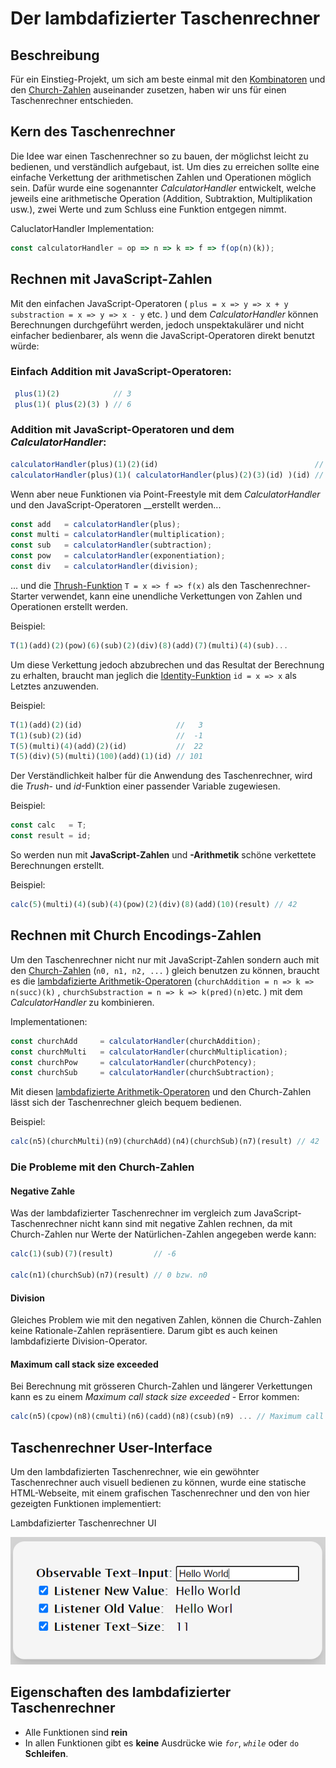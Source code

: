 # Der lambdafizierter Taschenrechner

## Beschreibung

Für ein Einstieg-Projekt, um sich am beste einmal mit den [Kombinatoren](einfache-kombinatoren.md) und den [Church-Zahlen](church-encodings-zahlen-und-boolesche-werte.md) auseinander zusetzen, haben wir uns für einen Taschenrechner entschieden.

## Kern des Taschenrechner

Die Idee war einen Taschenrechner so zu bauen, der möglichst leicht zu bedienen, und verständlich aufgebaut, ist. Um dies zu erreichen sollte eine einfache Verkettung der arithmetischen Zahlen und Operationen möglich sein. Dafür wurde eine sogenannter _CalculatorHandler_ entwickelt, welche jeweils eine arithmetische Operation \(Addition, Subtraktion, Multiplikation usw.\), zwei Werte und zum Schluss eine Funktion entgegen nimmt.

CaluclatorHandler Implementation:

```javascript
const calculatorHandler = op => n => k => f => f(op(n)(k));
```

### 

## Rechnen mit JavaScript-Zahlen

Mit den einfachen JavaScript-Operatoren \(  `plus = x => y => x + y`   `substraction = x => y => x - y` etc. \) und dem _CalculatorHandler_ können Berechnungen durchgeführt werden, jedoch unspektakulärer und nicht einfacher bedienbarer, als wenn die JavaScript-Operatoren direkt benutzt würde:

### **Einfach Addition mit JavaScript-Operatoren:**

```javascript
 plus(1)(2)            // 3
 plus(1)( plus(2)(3) ) // 6 
```

### **Addition mit JavaScript-Operatoren und dem** _**CalculatorHandler**_**:**

```javascript
calculatorHandler(plus)(1)(2)(id)                                   // 3
calculatorHandler(plus)(1)( calculatorHandler(plus)(2)(3)(id) )(id) // 6
```

Wenn aber neue Funktionen  via Point-Freestyle mit dem _CalculatorHandler_ und den JavaScript-Operatoren __erstellt werden... 

```javascript
const add   = calculatorHandler(plus);            
const multi = calculatorHandler(multiplication);  
const sub   = calculatorHandler(subtraction);
const pow   = calculatorHandler(exponentiation);
const div   = calculatorHandler(division);
```

... und die [Thrush-Funktion](einfache-kombinatoren.md) `T = x => f => f(x)`  als den Taschenrechner-Starter verwendet, kann eine unendliche Verkettungen von Zahlen und Operationen erstellt werden.

Beispiel:

```javascript
T(1)(add)(2)(pow)(6)(sub)(2)(div)(8)(add)(7)(multi)(4)(sub)...
```

Um diese Verkettung jedoch abzubrechen und das Resultat der Berechnung zu erhalten, braucht man jeglich die [Identity-Funktion](einfache-kombinatoren.md) `id = x => x`  als Letztes anzuwenden.

Beispiel:

```javascript
T(1)(add)(2)(id)                     //   3
T(1)(sub)(2)(id)                     //  -1
T(5)(multi)(4)(add)(2)(id)           //  22
T(5)(div)(5)(multi)(100)(add)(1)(id) // 101
```



Der Verständlichkeit halber für die Anwendung des Taschenrechner, wird die _Trush_- und _id_-Funktion einer passender Variable zugewiesen.

Beispiel:

```javascript
const calc   = T;
const result = id;
```



So werden nun mit **JavaScript-Zahlen** und **-Arithmetik** schöne verkettete Berechnungen erstellt.

Beispiel:

```javascript
calc(5)(multi)(4)(sub)(4)(pow)(2)(div)(8)(add)(10)(result) // 42
```



## Rechnen mit Church Encodings-Zahlen

Um den Taschenrechner nicht nur mit JavaScript-Zahlen sondern auch mit den [Church-Zahlen](church-encodings-zahlen-und-boolesche-werte.md) \(`n0, n1, n2, ...` \) gleich benutzen zu können, braucht es die [lambdafizierte Arithmetik-Operatoren](church-encodings-zahlen-und-boolesche-werte.md)  \(`churchAddition = n => k => n(succ)(k)` , `churchSubstraction = n => k => k(pred)(n)`etc. \)  mit dem _CalculatorHandler_ zu kombinieren.

Implementationen:

```javascript
const churchAdd     = calculatorHandler(churchAddition);
const churchMulti   = calculatorHandler(churchMultiplication);
const churchPow     = calculatorHandler(churchPotency);
const churchSub     = calculatorHandler(churchSubtraction);
```

Mit diesen [lambdafizierte Arithmetik-Operatoren](church-encodings-zahlen-und-boolesche-werte.md) und den Church-Zahlen lässt sich der Taschenrechner gleich bequem bedienen.

Beispiel:

```javascript
calc(n5)(churchMulti)(n9)(churchAdd)(n4)(churchSub)(n7)(result) // 42
```

### 

### Die Probleme mit den Church-Zahlen

#### Negative Zahle

Was der lambdafizierter Taschenrechner im vergleich zum JavaScript-Taschenrechner nicht kann sind mit negative Zahlen rechnen, da mit Church-Zahlen nur Werte der Natürlichen-Zahlen angegeben werde kann:

```javascript
calc(1)(sub)(7)(result)         // -6

calc(n1)(churchSub)(n7)(result) // 0 bzw. n0
```

#### Division

Gleiches Problem wie mit den negativen Zahlen, können die Church-Zahlen keine Rationale-Zahlen repräsentiere. Darum gibt es auch keinen lambdafizierte Division-Operator.

#### Maximum call stack size exceeded

Bei Berechnung mit grösseren Church-Zahlen und längerer Verkettungen kann es zu einem _Maximum call stack size exceeded_ - Error kommen:

```javascript
calc(n5)(cpow)(n8)(cmulti)(n6)(cadd)(n8)(csub)(n9) ... // Maximum call stack size exceeded 
```

### 

## Taschenrechner User-Interface

Um den lambdafizierten Taschenrechner, wie ein gewöhnter Taschenrechner auch visuell bedienen zu können, wurde eine statische HTML-Webseite, mit einem grafischen Taschenrechner und den von hier gezeigten Funktionen implementiert: 

Lambdafizierter Taschenrechner UI

![The Functional Calculator](../../.gitbook/assets/image%20%282%29.png)



## Eigenschaften des lambdafizierter Taschenrechner

* Alle Funktionen sind **rein**  
* In allen Funktionen gibt es **keine** Ausdrücke wie _`for`_, _`while`_ oder `do` **Schleifen**. 



